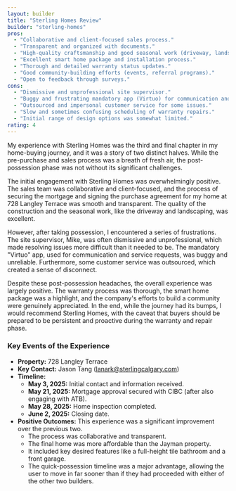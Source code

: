 ```yaml
---
layout: builder
title: "Sterling Homes Review"
builder: "sterling-homes"
pros:
  - "Collaborative and client-focused sales process."
  - "Transparent and organized with documents."
  - "High-quality craftsmanship and good seasonal work (driveway, landscaping)."
  - "Excellent smart home package and installation process."
  - "Thorough and detailed warranty status updates."
  - "Good community-building efforts (events, referral programs)."
  - "Open to feedback through surveys."
cons:
  - "Dismissive and unprofessional site supervisor."
  - "Buggy and frustrating mandatory app (Virtuo) for communication and service requests."
  - "Outsourced and impersonal customer service for some issues."
  - "Slow and sometimes confusing scheduling of warranty repairs."
  - "Initial range of design options was somewhat limited."
rating: 4
---
```


My experience with Sterling Homes was the third and final chapter in my home-buying journey, and it was a story of two distinct halves. While the pre-purchase and sales process was a breath of fresh air, the post-possession phase was not without its significant challenges.

The initial engagement with Sterling Homes was overwhelmingly positive. The sales team was collaborative and client-focused, and the process of securing the mortgage and signing the purchase agreement for my home at 728 Langley Terrace was smooth and transparent. The quality of the construction and the seasonal work, like the driveway and landscaping, was excellent.

However, after taking possession, I encountered a series of frustrations. The site supervisor, Mike, was often dismissive and unprofessional, which made resolving issues more difficult than it needed to be. The mandatory "Virtuo" app, used for communication and service requests, was buggy and unreliable. Furthermore, some customer service was outsourced, which created a sense of disconnect.

Despite these post-possession headaches, the overall experience was largely positive. The warranty process was thorough, the smart home package was a highlight, and the company's efforts to build a community were genuinely appreciated. In the end, while the journey had its bumps, I would recommend Sterling Homes, with the caveat that buyers should be prepared to be persistent and proactive during the warranty and repair phase.

### Key Events of the Experience

*   **Property:** 728 Langley Terrace
*   **Key Contact:** Jason Tang (lanark@sterlingcalgary.com)
*   **Timeline:**
    *   **May 3, 2025:** Initial contact and information received.
    *   **May 21, 2025:** Mortgage approval secured with CIBC (after also engaging with ATB).
    *   **May 28, 2025:** Home inspection completed.
    *   **June 2, 2025:** Closing date.
*   **Positive Outcomes:** This experience was a significant improvement over the previous two.
    *   The process was collaborative and transparent.
    *   The final home was more affordable than the Jayman property.
    *   It included key desired features like a full-height tile bathroom and a front garage.
    *   The quick-possession timeline was a major advantage, allowing the user to move in far sooner than if they had proceeded with either of the other two builders.
